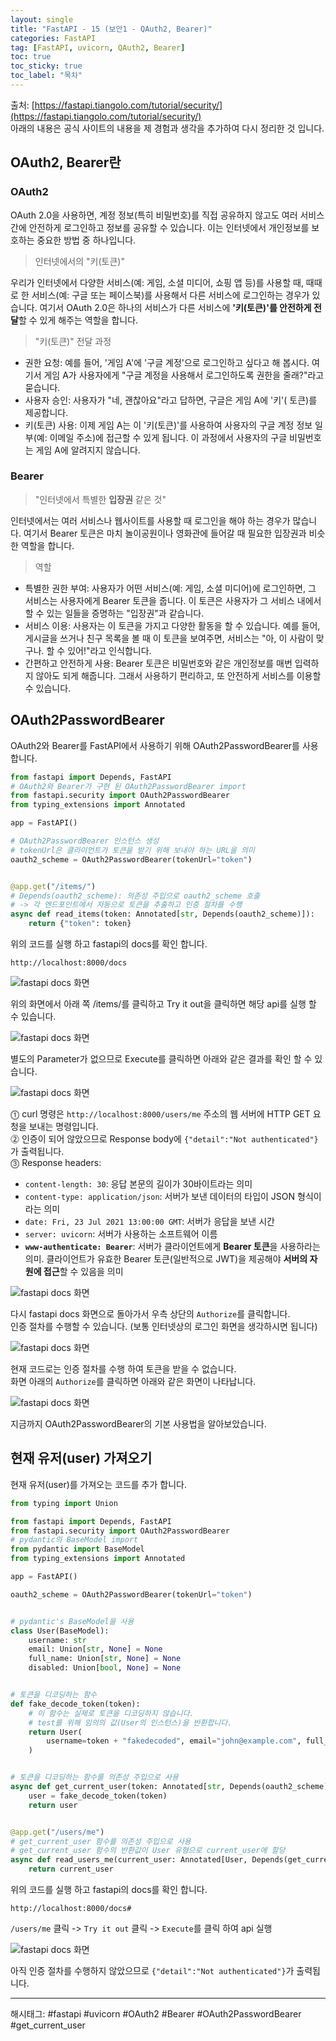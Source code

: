 ```yaml
---
layout: single
title: "FastAPI - 15 (보안1 - QAuth2, Bearer)"
categories: FastAPI
tag: [FastAPI, uvicorn, QAuth2, Bearer]
toc: true
toc_sticky: true
toc_label: "목차"
---
```

출처: [https://fastapi.tiangolo.com/tutorial/security/](https://fastapi.tiangolo.com/tutorial/security/)  
아래의 내용은 공식 사이트의 내용을 제 경험과 생각을 추가하여 다시 정리한 것 입니다.

## OAuth2, Bearer란

### OAuth2

OAuth 2.0을 사용하면, 계정 정보(특히 비밀번호)를 직접 공유하지 않고도 여러 서비스 간에 안전하게 로그인하고 정보를 공유할 수 있습니다. 이는 인터넷에서 개인정보를 보호하는 중요한 방법 중 하나입니다.

> 인터넷에서의 "키(토큰)"

우리가 인터넷에서 다양한 서비스(예: 게임, 소셜 미디어, 쇼핑 앱 등)를 사용할 때, 때때로 한 서비스(예: 구글 또는 페이스북)를 사용해서 다른 서비스에 로그인하는 경우가 있습니다. 여기서 OAuth 2.0은 하나의 서비스가 다른 서비스에 **'키(토큰)'를 안전하게 전달**할 수 있게 해주는 역할을 합니다.
> "키(토큰)" 전달 과정

- 권한 요청: 예를 들어, '게임 A'에 '구글 계정'으로 로그인하고 싶다고 해 봅시다. 여기서 게임 A가 사용자에게 "구글 계정을 사용해서 로그인하도록 권한을 줄래?"라고 묻습니다.  
- 사용자 승인: 사용자가 "네, 괜찮아요"라고 답하면, 구글은 게임 A에 '키'( 토큰)를 제공합니다.  
- 키(토큰) 사용: 이제 게임 A는 이 '키(토큰)'를 사용하여 사용자의 구글 계정 정보 일부(예: 이메일 주소)에 접근할 수 있게 됩니다. 이 과정에서 사용자의 구글 비밀번호는 게임 A에 알려지지 않습니다.

### Bearer

> "인터넷에서 특별한 **입장권** 같은 것"

인터넷에서는 여러 서비스나 웹사이트를 사용할 때 로그인을 해야 하는 경우가 많습니다. 여기서 Bearer 토큰은 마치 놀이공원이나 영화관에 들어갈 때 필요한 입장권과 비슷한 역할을 합니다.

> 역할

- 특별한 권한 부여: 사용자가 어떤 서비스(예: 게임, 소셜 미디어)에 로그인하면, 그 서비스는 사용자에게 Bearer 토큰을 줍니다. 이 토큰은 사용자가 그 서비스 내에서 할 수 있는 일들을 증명하는 "입장권"과 같습니다.
- 서비스 이용: 사용자는 이 토큰을 가지고 다양한 활동을 할 수 있습니다. 예를 들어, 게시글을 쓰거나 친구 목록을 볼 때 이 토큰을 보여주면, 서비스는 "아, 이 사람이 맞구나. 할 수 있어!"라고 인식합니다.
- 간편하고 안전하게 사용: Bearer 토큰은 비밀번호와 같은 개인정보를 매번 입력하지 않아도 되게 해줍니다. 그래서 사용하기 편리하고, 또 안전하게 서비스를 이용할 수 있습니다.

## OAuth2PasswordBearer

OAuth2와 Bearer를 FastAPI에서 사용하기 위해 OAuth2PasswordBearer를 사용합니다.

```python
from fastapi import Depends, FastAPI
# OAuth2와 Bearer가 구현 된 OAuth2PasswordBearer import
from fastapi.security import OAuth2PasswordBearer
from typing_extensions import Annotated

app = FastAPI()

# OAuth2PasswordBearer 인스턴스 생성
# tokenUrl은 클라이언트가 토큰을 받기 위해 보내야 하는 URL을 의미
oauth2_scheme = OAuth2PasswordBearer(tokenUrl="token")


@app.get("/items/")
# Depends(oauth2_scheme): 의존성 주입으로 oauth2_scheme 호출
# -> 각 엔드포인트에서 자동으로 토큰을 추출하고 인증 절차를 수행
async def read_items(token: Annotated[str, Depends(oauth2_scheme)]):
    return {"token": token}
```

위의 코드를 실행 하고 fastapi의 docs를 확인 합니다.

```text
http://localhost:8000/docs
```

![fastapi docs 화면]({{site.url}}/images/fastapi/fastapi-15_01.png)

위의 화면에서 아래 쪽 /items/를 클릭하고 Try it out을 클릭하면 해당 api를 실행 할 수 있습니다.

![fastapi docs 화면]({{site.url}}/images/fastapi/fastapi-15_01.png)

별도의 Parameter가 없으므로 Execute를 클릭하면 아래와 같은 결과를 확인 할 수 있습니다.

![fastapi docs 화면]({{site.url}}/images/fastapi/fastapi-15_03.png)

⓵ curl 명령은 `http://localhost:8000/users/me` 주소의 웹 서버에 HTTP GET 요청을 보내는 명령입니다.  
⓶ 인증이 되어 않았으므로 Response body에 `{"detail":"Not authenticated"}`가 출력됩니다.  
⓷ Response headers:

- `content-length: 30`: 응답 본문의 길이가 30바이트라는 의미
- `content-type: application/json`: 서버가 보낸 데이터의 타입이 JSON 형식이라는 의미
- `date: Fri, 23 Jul 2021 13:00:00 GMT`: 서버가 응답을 보낸 시간
- `server: uvicorn`: 서버가 사용하는 소프트웨어 이름
- **`www-authenticate: Bearer`**: 서버가 클라이언트에게 **Bearer 토큰**을 사용하라는 의미. 클라이언트가 유효한 Bearer 토큰(일반적으로 JWT)을 제공해야 **서버의 자원에 접근**할 수 있음을 의미

![fastapi docs 화면]({{site.url}}/images/fastapi/fastapi-15_04.png)

다시 fastapi docs 화면으로 돌아가서 우측 상단의 `Authorize`를 클릭합니다.  
인증 절차를 수행할 수 있습니다. (보통 인터넷상의 로그인 화면을 생각하시면 됩니다)

![fastapi docs 화면]({{site.url}}/images/fastapi/fastapi-15_05.png)

현재 코드로는 인증 절차를 수행 하여 토큰을 받을 수 없습니다.  
 화면 아래의 `Authorize`를 클릭하면 아래와 같은 화면이 나타납니다.

![fastapi docs 화면]({{site.url}}/images/fastapi/fastapi-15_06.png)

지금까지 OAuth2PasswordBearer의 기본 사용법을 알아보았습니다.

## 현재 유저(user) 가져오기

현재 유저(user)를 가져오는 코드를 추가 합니다.

```python
from typing import Union

from fastapi import Depends, FastAPI
from fastapi.security import OAuth2PasswordBearer
# pydantic의 BaseModel import
from pydantic import BaseModel
from typing_extensions import Annotated

app = FastAPI()

oauth2_scheme = OAuth2PasswordBearer(tokenUrl="token")


# pydantic's BaseModel을 사용
class User(BaseModel):
    username: str
    email: Union[str, None] = None
    full_name: Union[str, None] = None
    disabled: Union[bool, None] = None


# 토큰을 디코딩하는 함수
def fake_decode_token(token):
    # 이 함수는 실제로 토큰을 디코딩하지 않습니다.
    # test를 위해 임의의 값(User의 인스턴스)을 반환합니다.
    return User(
        username=token + "fakedecoded", email="john@example.com", full_name="John Doe"
    )


# 토큰을 디코딩하는 함수를 의존성 주입으로 사용
async def get_current_user(token: Annotated[str, Depends(oauth2_scheme)]):
    user = fake_decode_token(token)
    return user


@app.get("/users/me")
# get_current_user 함수를 의존성 주입으로 사용
# get_current_user 함수의 반환값이 User 유형으로 current_user에 할당
async def read_users_me(current_user: Annotated[User, Depends(get_current_user)]):
    return current_user
```

위의 코드를 실행 하고 fastapi의 docs를 확인 합니다.

```text
http://localhost:8000/docs#
```

`/users/me` 클릭 -> `Try it out` 클릭 -> `Execute`를 클릭 하여 api 실행

![fastapi docs 화면]({{site.url}}/images/fastapi/fastapi-15_07.png)

아직 인증 절차를 수행하지 않았으므로 `{"detail":"Not authenticated"}`가 출력됩니다.

---

해시태그: #fastapi #uvicorn #OAuth2 #Bearer #OAuth2PasswordBearer #get_current_user
